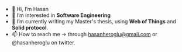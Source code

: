 - 👋 Hi, I’m Hasan
- 👀 I’m interested in **Software Engineering** 
- 🌱 I’m currently writing my Master's thesis, using **Web of Things** and **Solid protocol**.
- 📫 How to reach me -> through hasanheroglu@gmail.com or @hasanheroglu on twitter.

<!--- - 💞️ I’m looking to collaborate on ... --->
<!---
hasanheroglu/hasanheroglu is a ✨ special ✨ repository because its `README.md` (this file) appears on your GitHub profile.
You can click the Preview link to take a look at your changes.
--->

